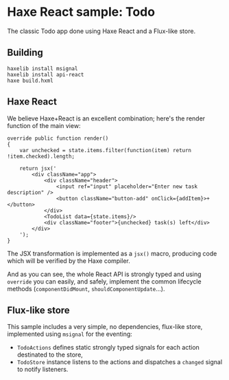 # Haxe React sample: Todo

The classic Todo app done using Haxe React and a Flux-like store.

## Building

    haxelib install msignal
    haxelib install api-react
    haxe build.hxml

## Haxe React

We believe Haxe+React is an excellent combination; here's the render function of the main view:

	override public function render() 
	{
		var unchecked = state.items.filter(function(item) return !item.checked).length;
		
		return jsx('
			<div className="app">
				<div className="header">
					<input ref="input" placeholder="Enter new task description" />
					<button className="button-add" onClick={addItem}>+</button>
				</div>
				<TodoList data={state.items}/>
				<div className="footer">{unchecked} task(s) left</div>
			</div>
		');
	}

The JSX transformation is implemented as a `jsx()` macro, producing code which will be verified 
by the Haxe compiler.

And as you can see, the whole React API is strongly typed and using `override` you can easily, 
and safely, implement the common lifecycle methods (`componentDidMount`, `shouldComponentUpdate`...).

## Flux-like store

This sample includes a very simple, no dependencies, flux-like store, implemented using `msignal` 
for the eventing:

- `TodoActions` defines static strongly typed signals for each action destinated to the store,
- `TodoStore` instance listens to the actions and dispatches a `changed` signal to notify listeners.
